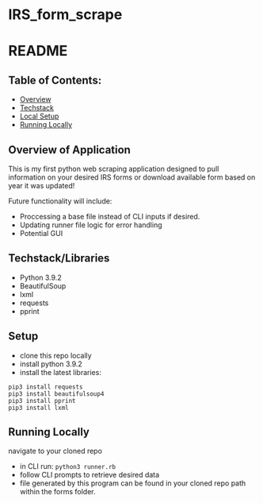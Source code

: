 # IRS_form_scrape
# README

## Table of Contents:

- [Overview](#overview)
- [Techstack](#techstack)
- [Local Setup](#setup)
- [Running Locally](#running)

## Overview of Application
This is my first python web scraping application designed to pull information on your desired IRS forms or download available form based on year it was updated!

Future functionality will include:
 - Proccessing a base file instead of CLI inputs if desired.
 - Updating runner file logic for error handling
 - Potential GUI

## Techstack/Libraries

- Python 3.9.2
- BeautifulSoup
- lxml
- requests
- pprint


## Setup
- clone this repo locally
- install python 3.9.2
- install the latest libraries:
```
pip3 install requests
pip3 install beautifulsoup4
pip3 install pprint
pip3 install lxml
```
## Running Locally

navigate to your cloned repo
- in CLI run: `python3 runner.rb`
- follow CLI prompts to retrieve desired data
- file generated by this program can be found in your cloned repo path within the forms folder.
